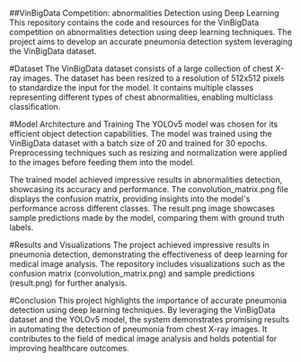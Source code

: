 ##VinBigData Competition: abnormalities Detection using Deep Learning
This repository contains the code and resources for the VinBigData competition on abnormalities detection using deep learning techniques. The project aims to develop an accurate pneumonia detection system leveraging the VinBigData dataset.

#Dataset
The VinBigData dataset consists of a large collection of chest X-ray images. The dataset has been resized to a resolution of 512x512 pixels to standardize the input for the model. It contains multiple classes representing different types of chest abnormalities, enabling multiclass classification.

#Model Architecture and Training
The YOLOv5 model was chosen for its efficient object detection capabilities. The model was trained using the VinBigData dataset with a batch size of 20 and trained for 30 epochs. Preprocessing techniques such as resizing and normalization were applied to the images before feeding them into the model.

The trained model achieved impressive results in abnormalities detection, showcasing its accuracy and performance. The convolution_matrix.png file displays the confusion matrix, providing insights into the model's performance across different classes. The result.png image showcases sample predictions made by the model, comparing them with ground truth labels.

#Results and Visualizations
The project achieved impressive results in pneumonia detection, demonstrating the effectiveness of deep learning for medical image analysis. The repository includes visualizations such as the confusion matrix (convolution_matrix.png) and sample predictions (result.png) for further analysis.

#Conclusion
This project highlights the importance of accurate pneumonia detection using deep learning techniques. By leveraging the VinBigData dataset and the YOLOv5 model, the system demonstrates promising results in automating the detection of pneumonia from chest X-ray images. It contributes to the field of medical image analysis and holds potential for improving healthcare outcomes.
